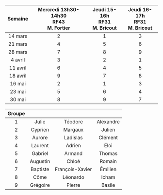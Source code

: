 | Semaine | Mercredi 13h30-14h30<br>RF43<br>M. Fortier | Jeudi 15-16h<br>RF31<br>M. Bricout | Jeudi 16-17h<br>RF31<br>M. Bricout |
|:---:|:---:|:---:|:---:|
| 14 mars | 2 | 1 | 3 |
| 21 mars | 4 | 5 | 6 |
| 28 mars | 7 | 8 | 9 |
| 4 avril | 3 | 2 | 1 |
| 11 avril | 6 | 4 | 5 |
| 18 avril | 9 | 7 | 8 |
| 16 mai | 2 | 1 | 3 |
| 23 mai | 5 | 6 | 4 |
| 30 mai | 8 | 9 | 7 |

| Groupe |  |  |  |
|:---:|:---:|:---:|:---:|
| 1 | Julie | Téodore | Alexandre |
| 2 | Cyprien | Margaux | Julien |
| 3 | Aurore | Ladislas | Clément |
| 4 | Laurent | Adrien | Eloi |
| 5 | Gabriel | Armand | Thomas |
| 6 | Augustin | Chloé | Romain |
| 7 | Baptiste | François-Xavier | Émilien |
| 8 | Côme | Léonardo | Icham |
| 9 | Grégoire | Pierre | Basile |
